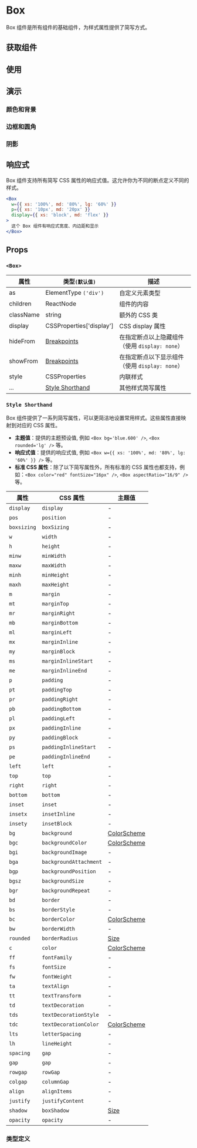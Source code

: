 # Box

Box 组件是所有组件的基础组件，为样式属性提供了简写方式。

## 获取组件

<!--{include:<import-guide>}-->

## 使用

<!--{include:`usage.md`}-->

## 演示

### 颜色和背景

<!--{include:`background.md`}-->

### 边框和圆角

<!--{include:`border.md`}-->

### 阴影

<!--{include:`shadow.md`}-->

## 响应式

Box 组件支持所有简写 CSS 属性的响应式值。这允许你为不同的断点定义不同的样式。

```jsx
<Box
  w={{ xs: '100%', md: '80%', lg: '60%' }}
  p={{ xs: '10px', md: '20px' }}
  display={{ xs: 'block', md: 'flex' }}
>
  这个 Box 组件有响应式宽度、内边距和显示
</Box>
```

<!--{include:<example-responsive>}-->

## Props

### `<Box>`

| 属性      | 类型`(默认值)`                                | 描述                                           |
| --------- | --------------------------------------------- | ---------------------------------------------- |
| as        | ElementType `('div')`                         | 自定义元素类型                                 |
| children  | ReactNode                                     | 组件的内容                                     |
| className | string                                        | 额外的 CSS 类                                  |
| display   | CSSProperties['display']                      | CSS display 属性                               |
| hideFrom  | [Breakpoints][breakpoints]                    | 在指定断点以上隐藏组件（使用 `display: none`） |
| showFrom  | [Breakpoints][breakpoints]                    | 在指定断点以下显示组件（使用 `display: none`） |
| style     | CSSProperties                                 | 内联样式                                       |
| ...       | [Style Shorthand](#code-style-shorthand-code) | 其他样式简写属性                               |

### `Style Shorthand`

Box 组件提供了一系列简写属性，可以更简洁地设置常用样式。这些属性直接映射到对应的 CSS 属性。

- **主题值**：提供的主题预设值, 例如 `<Box bg='blue.600' />`, `<Box rounded='lg' />` 等。
- **响应式值**：提供的响应式值, 例如 `<Box w={{ xs: '100%', md: '80%', lg: '60%' }} />` 等。
- **标准 CSS 属性**：除了以下简写属性外，所有标准的 CSS 属性也都支持，例如：`<Box color="red" fontSize="16px" />`, `<Box aspectRatio="16/9" />` 等。

| 属性        | CSS 属性               | 主题值                      |
| ----------- | ---------------------- | --------------------------- |
| `display`   | `display`              | -                           |
| `pos`       | `position`             | -                           |
| `boxsizing` | `boxSizing`            | -                           |
| `w`         | `width`                | -                           |
| `h`         | `height`               | -                           |
| `minw`      | `minWidth`             | -                           |
| `maxw`      | `maxWidth`             | -                           |
| `minh`      | `minHeight`            | -                           |
| `maxh`      | `maxHeight`            | -                           |
| `m`         | `margin`               | -                           |
| `mt`        | `marginTop`            | -                           |
| `mr`        | `marginRight`          | -                           |
| `mb`        | `marginBottom`         | -                           |
| `ml`        | `marginLeft`           | -                           |
| `mx`        | `marginInline`         | -                           |
| `my`        | `marginBlock`          | -                           |
| `ms`        | `marginInlineStart`    | -                           |
| `me`        | `marginInlineEnd`      | -                           |
| `p`         | `padding`              | -                           |
| `pt`        | `paddingTop`           | -                           |
| `pr`        | `paddingRight`         | -                           |
| `pb`        | `paddingBottom`        | -                           |
| `pl`        | `paddingLeft`          | -                           |
| `px`        | `paddingInline`        | -                           |
| `py`        | `paddingBlock`         | -                           |
| `ps`        | `paddingInlineStart`   | -                           |
| `pe`        | `paddingInlineEnd`     | -                           |
| `left`      | `left`                 | -                           |
| `top`       | `top`                  | -                           |
| `right`     | `right`                | -                           |
| `bottom`    | `bottom`               | -                           |
| `inset`     | `inset`                | -                           |
| `insetx`    | `insetInline`          | -                           |
| `insety`    | `insetBlock`           | -                           |
| `bg`        | `background`           | [ColorScheme][color-scheme] |
| `bgc`       | `backgroundColor`      | [ColorScheme][color-scheme] |
| `bgi`       | `backgroundImage`      | -                           |
| `bga`       | `backgroundAttachment` | -                           |
| `bgp`       | `backgroundPosition`   | -                           |
| `bgsz`      | `backgroundSize`       | -                           |
| `bgr`       | `backgroundRepeat`     | -                           |
| `bd`        | `border`               | -                           |
| `bs`        | `borderStyle`          | -                           |
| `bc`        | `borderColor`          | [ColorScheme][color-scheme] |
| `bw`        | `borderWidth`          | -                           |
| `rounded`   | `borderRadius`         | [Size][size]                |
| `c`         | `color`                | [ColorScheme][color-scheme] |
| `ff`        | `fontFamily`           | -                           |
| `fs`        | `fontSize`             | -                           |
| `fw`        | `fontWeight`           | -                           |
| `ta`        | `textAlign`            | -                           |
| `tt`        | `textTransform`        | -                           |
| `td`        | `textDecoration`       | -                           |
| `tds`       | `textDecorationStyle`  | -                           |
| `tdc`       | `textDecorationColor`  | [ColorScheme][color-scheme] |
| `lts`       | `letterSpacing`        | -                           |
| `lh`        | `lineHeight`           | -                           |
| `spacing`   | `gap`                  | -                           |
| `gap`       | `gap`                  | -                           |
| `rowgap`    | `rowGap`               | -                           |
| `colgap`    | `columnGap`            | -                           |
| `align`     | `alignItems`           | -                           |
| `justify`   | `justifyContent`       | -                           |
| `shadow`    | `boxShadow`            | [Size][size]                |
| `opacity`   | `opacity`              | -                           |

### 类型定义

<!--{include:(_common/types/breakpoints.md)}-->
<!--{include:(_common/types/size.md)}-->
<!--{include:(_common/types/color-scheme.md)}-->

[breakpoints]: #code-ts-breakpoints-code
[size]: #code-ts-size-code
[color-scheme]: #code-ts-color-scheme-code
